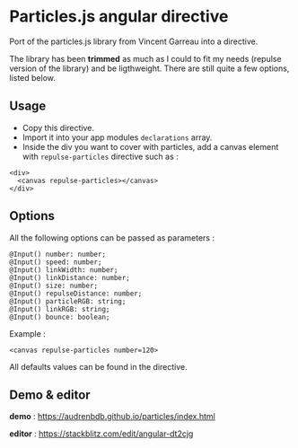# Particles.js angular directive

Port of the particles.js library from Vincent Garreau into a directive.

The library has been **trimmed** as much as I could to fit my needs (repulse version of the library) and be ligthweight. There are still quite a few options, listed below.

## Usage

- Copy this directive.
- Import it into your app modules `declarations` array.
- Inside the div you want to cover with particles, add a canvas element with `repulse-particles` directive such as :

```
<div>
  <canvas repulse-particles></canvas>
</div>
```
## Options

All the following options can be passed as parameters :

```
@Input() number: number;
@Input() speed: number;
@Input() linkWidth: number;
@Input() linkDistance: number;
@Input() size: number;
@Input() repulseDistance: number;
@Input() particleRGB: string;
@Input() linkRGB: string;
@Input() bounce: boolean;
```

Example : 

```
<canvas repulse-particles number=120>
```

All defaults values can be found in the directive.

## Demo & editor

**demo** : https://audrenbdb.github.io/particles/index.html

**editor** : https://stackblitz.com/edit/angular-dt2cjg
